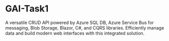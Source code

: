 # GAI-Task1
A versatile CRUD API powered by Azure SQL DB, Azure Service Bus for messaging, Blob Storage, Blazor, C#, and CQRS libraries. Efficiently manage data and build modern web interfaces with this integrated solution.
